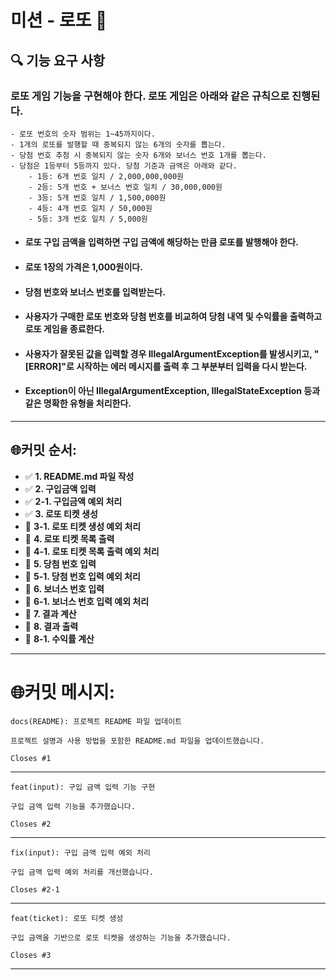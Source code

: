 # 미션 -  로또 💸

## **🔍 기능 요구 사항**
### 로또 게임 기능을 구현해야 한다. 로또 게임은 아래와 같은 규칙으로 진행된다.
```
- 로또 번호의 숫자 범위는 1~45까지이다.
- 1개의 로또를 발행할 때 중복되지 않는 6개의 숫자를 뽑는다.
- 당첨 번호 추첨 시 중복되지 않는 숫자 6개와 보너스 번호 1개를 뽑는다.
- 당첨은 1등부터 5등까지 있다. 당첨 기준과 금액은 아래와 같다.
    - 1등: 6개 번호 일치 / 2,000,000,000원
    - 2등: 5개 번호 + 보너스 번호 일치 / 30,000,000원
    - 3등: 5개 번호 일치 / 1,500,000원
    - 4등: 4개 번호 일치 / 50,000원
    - 5등: 3개 번호 일치 / 5,000원
```
- #### 로또 구입 금액을 입력하면 구입 금액에 해당하는 만큼 로또를 발행해야 한다.
- #### 로또 1장의 가격은 1,000원이다.
- #### 당첨 번호와 보너스 번호를 입력받는다.
- #### 사용자가 구매한 로또 번호와 당첨 번호를 비교하여 당첨 내역 및 수익률을 출력하고 로또 게임을 종료한다.
- #### 사용자가 잘못된 값을 입력할 경우 IllegalArgumentException를 발생시키고, "[ERROR]"로 시작하는 에러 메시지를 출력 후 그 부분부터 입력을 다시 받는다.
- #### Exception이 아닌 IllegalArgumentException, IllegalStateException 등과 같은 명확한 유형을 처리한다.
---
## 🌐커밋 순서:
- ✅ **1. README.md 파일 작성**
- ✅ **2. 구입금액 입력**
- ✅ **2-1. 구입금액 예외 처리**
- ✅ **3. 로또 티켓 생성**
- 🔲 **3-1. 로또 티켓 생성 예외 처리**
- 🔲 **4. 로또 티켓 목록 출력**
- 🔲 **4-1. 로또 티켓 목록 출력 예외 처리**
- 🔲 **5. 당첨 번호 입력**
- 🔲 **5-1. 당첨 번호 입력 예외 처리**
- 🔲 **6. 보너스 번호 입력**
- 🔲 **6-1. 보너스 번호 입력 예외 처리**
- 🔲 **7. 결과 계산**
- 🔲 **8. 결과 출력**
- 🔲 **8-1. 수익률 계산**
---
# 🌐커밋 메시지:
```
docs(README): 프로젝트 README 파일 업데이트

프로젝트 설명과 사용 방법을 포함한 README.md 파일을 업데이트했습니다.

Closes #1
```
---
```
feat(input): 구입 금액 입력 기능 구현

구입 금액 입력 기능을 추가했습니다.

Closes #2
```
---
```
fix(input): 구입 금액 입력 예외 처리

구입 금액 입력 예외 처리를 개선했습니다.

Closes #2-1
```
---
```
feat(ticket): 로또 티켓 생성

구입 금액을 기반으로 로또 티켓을 생성하는 기능을 추가했습니다.

Closes #3
```
---